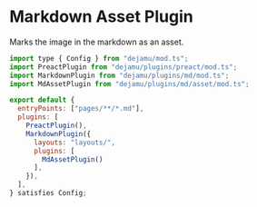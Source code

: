 # Markdown Asset Plugin

Marks the image in the markdown as an asset.

```js
import type { Config } from "dejamu/mod.ts";
import PreactPlugin from "dejamu/plugins/preact/mod.ts";
import MarkdownPlugin from "dejamu/plugins/md/mod.ts";
import MdAssetPlugin from "dejamu/plugins/md/asset/mod.ts";

export default {
  entryPoints: ["pages/**/*.md"],
  plugins: [
    PreactPlugin(),
    MarkdownPlugin({
      layouts: "layouts/",
      plugins: [
        MdAssetPlugin()
      ],
    }),
  ],
} satisfies Config;
```

